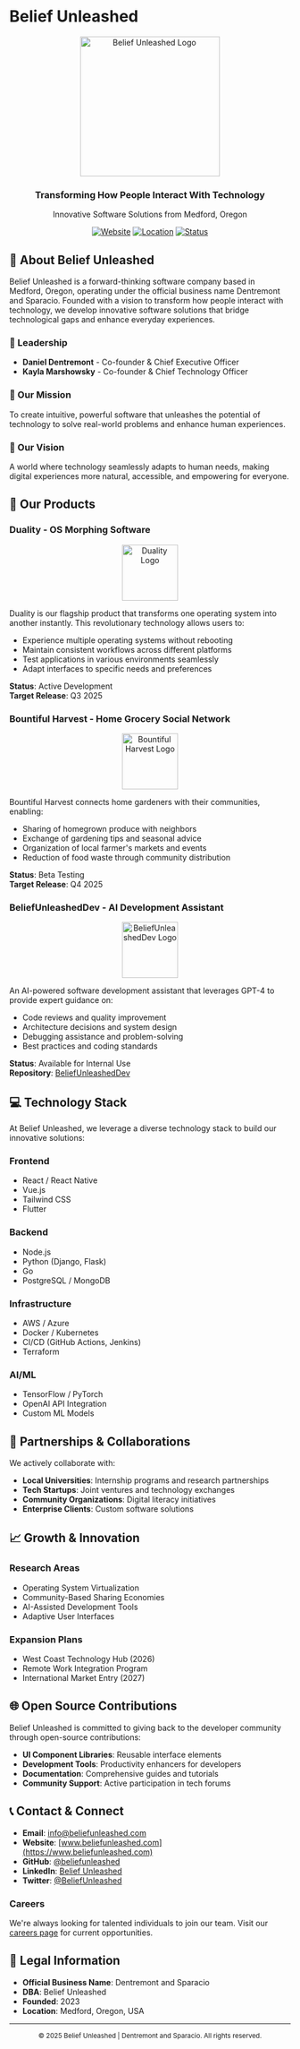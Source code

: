 # Belief Unleashed

<div align="center">
  <img src="https://github.com/beliefunleashed/assets/raw/main/logo/belief_enterprise_logo.png" alt="Belief Unleashed Logo" width="250"/>
  <h3>Transforming How People Interact With Technology</h3>
  <p>Innovative Software Solutions from Medford, Oregon</p>
  
  [![Website](https://img.shields.io/badge/website-beliefunleashed.com-blue.svg)](https://www.beliefunleashed.com)
  [![Location](https://img.shields.io/badge/location-Medford,%20Oregon-green.svg)](https://goo.gl/maps/medford)
  [![Status](https://img.shields.io/badge/status-active-success.svg)](https://github.com/beliefunleashed)
</div>

## 🌟 About Belief Unleashed

Belief Unleashed is a forward-thinking software company based in Medford, Oregon, operating under the official business name Dentremont and Sparacio. Founded with a vision to transform how people interact with technology, we develop innovative software solutions that bridge technological gaps and enhance everyday experiences.

### 👥 Leadership

- **Daniel Dentremont** - Co-founder & Chief Executive Officer
- **Kayla Marshowsky** - Co-founder & Chief Technology Officer

### 🚀 Our Mission

To create intuitive, powerful software that unleashes the potential of technology to solve real-world problems and enhance human experiences.

### 💫 Our Vision

A world where technology seamlessly adapts to human needs, making digital experiences more natural, accessible, and empowering for everyone.

## 📱 Our Products

### Duality - OS Morphing Software

<div align="center">
  <img src="https://github.com/beliefunleashed/assets/raw/main/products/duality_icon.png" alt="Duality Logo" width="100"/>
</div>

Duality is our flagship product that transforms one operating system into another instantly. This revolutionary technology allows users to:

- Experience multiple operating systems without rebooting
- Maintain consistent workflows across different platforms
- Test applications in various environments seamlessly
- Adapt interfaces to specific needs and preferences

**Status**: Active Development  
**Target Release**: Q3 2025

### Bountiful Harvest - Home Grocery Social Network

<div align="center">
  <img src="https://github.com/beliefunleashed/assets/raw/main/products/bountiful_harvest_icon.png" alt="Bountiful Harvest Logo" width="100"/>
</div>

Bountiful Harvest connects home gardeners with their communities, enabling:

- Sharing of homegrown produce with neighbors
- Exchange of gardening tips and seasonal advice
- Organization of local farmer's markets and events
- Reduction of food waste through community distribution

**Status**: Beta Testing  
**Target Release**: Q4 2025

### BeliefUnleashedDev - AI Development Assistant

<div align="center">
  <img src="https://github.com/beliefunleashed/assets/raw/main/products/dev_assistant_icon.png" alt="BeliefUnleashedDev Logo" width="100"/>
</div>

An AI-powered software development assistant that leverages GPT-4 to provide expert guidance on:

- Code reviews and quality improvement
- Architecture decisions and system design
- Debugging assistance and problem-solving
- Best practices and coding standards

**Status**: Available for Internal Use  
**Repository**: [BeliefUnleashedDev](https://github.com/beliefunleashed/BeliefUnleashedDev)

## 💻 Technology Stack

At Belief Unleashed, we leverage a diverse technology stack to build our innovative solutions:

### Frontend
- React / React Native
- Vue.js
- Tailwind CSS
- Flutter

### Backend
- Node.js
- Python (Django, Flask)
- Go
- PostgreSQL / MongoDB

### Infrastructure
- AWS / Azure
- Docker / Kubernetes
- CI/CD (GitHub Actions, Jenkins)
- Terraform

### AI/ML
- TensorFlow / PyTorch
- OpenAI API Integration
- Custom ML Models

## 🤝 Partnerships & Collaborations

We actively collaborate with:

- **Local Universities**: Internship programs and research partnerships
- **Tech Startups**: Joint ventures and technology exchanges
- **Community Organizations**: Digital literacy initiatives
- **Enterprise Clients**: Custom software solutions

## 📈 Growth & Innovation

### Research Areas
- Operating System Virtualization
- Community-Based Sharing Economies
- AI-Assisted Development Tools
- Adaptive User Interfaces

### Expansion Plans
- West Coast Technology Hub (2026)
- Remote Work Integration Program
- International Market Entry (2027)

## 🌐 Open Source Contributions

Belief Unleashed is committed to giving back to the developer community through open-source contributions:

- **UI Component Libraries**: Reusable interface elements
- **Development Tools**: Productivity enhancers for developers
- **Documentation**: Comprehensive guides and tutorials
- **Community Support**: Active participation in tech forums

## 📞 Contact & Connect

- **Email**: info@beliefunleashed.com
- **Website**: [www.beliefunleashed.com](https://www.beliefunleashed.com)
- **GitHub**: [@beliefunleashed](https://github.com/beliefunleashed)
- **LinkedIn**: [Belief Unleashed](https://www.linkedin.com/company/beliefunleashed)
- **Twitter**: [@BeliefUnleashed](https://twitter.com/BeliefUnleashed)

### Careers

We're always looking for talented individuals to join our team. Visit our [careers page](https://www.beliefunleashed.com/careers) for current opportunities.

## 📄 Legal Information

- **Official Business Name**: Dentremont and Sparacio
- **DBA**: Belief Unleashed
- **Founded**: 2023
- **Location**: Medford, Oregon, USA

---

<div align="center">
  <sub>© 2025 Belief Unleashed | Dentremont and Sparacio. All rights reserved.</sub>
</div>

